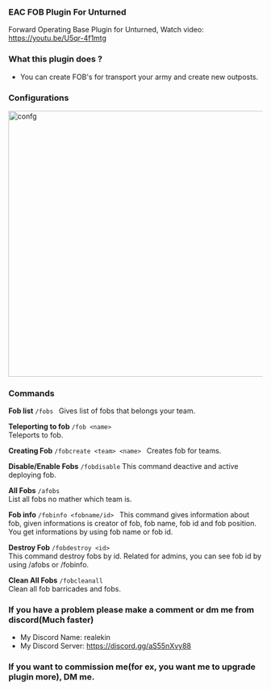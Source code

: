 ### EAC FOB Plugin For Unturned
Forward Operating Base Plugin for Unturned,
Watch video:
https://youtu.be/U5qr-4f1mtg


### What this plugin does ?
- You can create FOB's for transport your army and create new outposts.

### Configurations

<img width="1247" height="527" alt="confg" src="https://github.com/user-attachments/assets/94f36e6e-9bb3-41c9-8981-8c5c3166eec1" />

### Commands

**Fob list**
`/fobs ` 
Gives list of fobs that belongs your team.


**Teleporting to fob**
`/fob <name> `   
Teleports to fob.


**Creating Fob**
`/fobcreate <team> <name> `
Creates fob for teams.


**Disable/Enable Fobs**
`/fobdisable` 
This command deactive and active deploying fob.


**All Fobs**
`/afobs `  
List all fobs no mather which team is.


**Fob info**
`/fobinfo <fobname/id> ` 
This command gives information about fob, given informations is creator of fob, fob name, fob id and fob position. You get informations by using fob name or fob id.


**Destroy Fob**
`/fobdestroy <id> `  
This command destroy fobs by id. Related for admins, you can see fob id by using /afobs or /fobinfo.


**Clean All Fobs**
`/fobcleanall `  
Clean all fob barricades and fobs.

  
### If you have a problem please make a comment or dm me from discord(Much faster)
- My Discord Name: realekin
- My Discord Server: https://discord.gg/aS55nXvy88


### If you want to commission me(for ex, you want me to upgrade plugin more), DM me.
